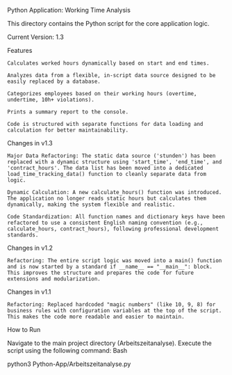 Python Application: Working Time Analysis

This directory contains the Python script for the core application logic.

Current Version: 1.3

Features

    Calculates worked hours dynamically based on start and end times.

    Analyzes data from a flexible, in-script data source designed to be easily replaced by a database.

    Categorizes employees based on their working hours (overtime, undertime, 10h+ violations).

    Prints a summary report to the console.

    Code is structured with separate functions for data loading and calculation for better maintainability.

Changes in v1.3

    Major Data Refactoring: The static data source ('stunden') has been replaced with a dynamic structure using 'start_time', 'end_time', and 'contract_hours'. The data list has been moved into a dedicated load_time_tracking_data() function to cleanly separate data from logic.

    Dynamic Calculation: A new calculate_hours() function was introduced. The application no longer reads static hours but calculates them dynamically, making the system flexible and realistic.

    Code Standardization: All function names and dictionary keys have been refactored to use a consistent English naming convention (e.g., calculate_hours, contract_hours), following professional development standards.

Changes in v1.2

    Refactoring: The entire script logic was moved into a main() function and is now started by a standard if __name__ == "__main__": block. This improves the structure and prepares the code for future extensions and modularization.

Changes in v1.1

    Refactoring: Replaced hardcoded "magic numbers" (like 10, 9, 8) for business rules with configuration variables at the top of the script. This makes the code more readable and easier to maintain.

How to Run

Navigate to the main project directory (Arbeitszeitanalyse). Execute the script using the following command:
Bash

python3 Python-App/Arbeitszeitanalyse.py
